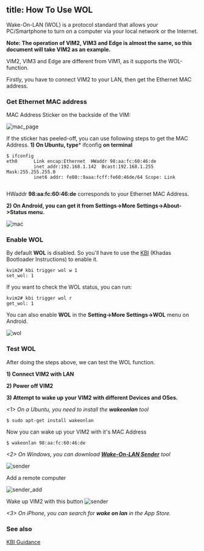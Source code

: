 title: How To Use WOL
---

Wake-On-LAN (WOL) is a protocol standard that allows your PC/Smartphone to turn on a computer via your local network or the Internet.

**Note: The operation of VIM2, VIM3 and Edge is almost the same, so this document will take VIM2 as an example.**

VIM2, VIM3 and Edge are different from VIM1, as it supports the WOL-function.

Firstly, you have to connect VIM2 to your LAN, then get the Ethernet MAC address.

### Get Ethernet MAC address
MAC Address Sticker on the backside of the VIM:

![mac_page](/images/vim2/vim2_mac.jpg)


If the sticker has peeled-off, you can use following steps to get the MAC Address.
**1) On Ubuntu, type*** ifconfig **on terminal**
```
$ ifconfig
eth0      Link encap:Ethernet  HWaddr 98:aa:fc:60:46:de
          inet addr:192.168.1.142  Bcast:192.168.1.255  Mask:255.255.255.0 
          inet6 addr: fe80::9aaa:fcff:fe60:46de/64 Scope: Link


```
HWaddr **98:aa:fc:60:46:de** corresponds to your Ethernet MAC Address.

**2) On Android, you can get it from Settings->More Settings->About->Status menu.**

![mac](/images/vim2/vim2_android_mac.png)

### Enable WOL

By default **WOL** is disabled. So you'll have to use the [KBI](https://docs.khadas.com/vim2/KbiGuidance.html) (Khadas Bootloader Instructions) to enable it.
```
kvim2# kbi trigger wol w 1
set_wol: 1
```
If you want to check the WOL status, you can run:
```
kvim2# kbi trigger wol r
get_wol: 1
```
You can also enable **WOL** in the **Setting->More Settings->WOL** menu on Android.

![wol](/images/vim2/vim2_android_wol.png)


### Test WOL
After doing the steps above, we can test the WOL function.

**1) Connect VIM2 with LAN**

**2) Power off VIM2**

**3) Attempt to wake up your VIM2 with different Devices and OSes.**

*<1> On a Ubuntu, you need to install the **wakeonlan** tool*
```
$ sudo apt-get install wakeonlan
```
Now you can wake up your VIM2 with it's MAC Address
```
$ wakeonlan 98:aa:fc:60:46:de
```

*<2> On Windows, you can download **[Wake-On-LAN Sender](http://www.yarovy.com/wol/)** tool*

![sender](/images/vim2/wol_sender_main.png)

Add a remote computer

![sender_add](/images/vim2/wol_sender_add_remote.png)

Wake up VIM2 with this button
![sender](/images/vim2/wol_sender_send.png)

*<3> On iPhone, you can search for **wake on lan** in the App Store.*

### See also
[KBI Guidance](/vim2/KbiGuidance.html)

